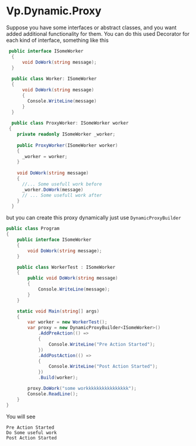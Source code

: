 # Vp.Dynamic.Proxy

Suppose you have some interfaces or abstract classes, and you want added additional functionality for them. You can do this used Decorator for each kind of interface, something like this 
```csharp
 public interface ISomeWorker
  {
      void DoWork(string message);
  }
  
  public class Worker: ISomeWorker
  {
      void DoWork(string message)
      {
        Console.WriteLine(message)
      }
  }
  
  public class ProxyWorker: ISomeWorker worker
 {
    private readonly ISomeWorker _worker;
    
    public ProxyWorker(ISomeWorker worker)
    {
      _worker = worker;
    }
    
    void DoWork(string message)
    {
      //... Some usefull work before
      _worker.DoWork(message)
      // ... Some usefull work after
    }
  }
```
but you can create this proxy dynamically just use ```DynamicProxyBuilder```

```csharp
public class Program
{
    public interface ISomeWorker
    {
        void DoWork(string message);
    }

    public class WorkerTest : ISomeWorker
    { 
        public void DoWork(string message)
        {                
            Console.WriteLine(message);
        }
    }

    static void Main(string[] args)
    {
        var worker = new WorkerTest();
        var proxy = new DynamicProxyBuilder<ISomeWorker>()
            .AddPreAction(() =>
            {
                Console.WriteLine("Pre Action Started");
            })
            .AddPostAction(() =>
            {
                Console.WriteLine("Post Action Started");
            })
            .Build(worker);

        proxy.DoWork("some workkkkkkkkkkkkkkkk");
        Console.ReadLine();
    }
}
```

You will see 
``` 
Pre Action Started
Do Some useful work
Post Action Started
```
